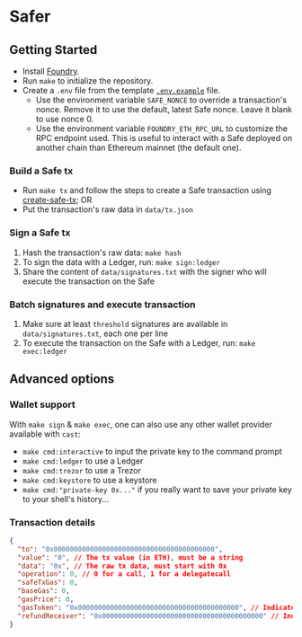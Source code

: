 # Safer

## Getting Started

- Install [Foundry](https://github.com/foundry-rs/foundry).
- Run `make` to initialize the repository.
- Create a `.env` file from the template [`.env.example`](./.env.example) file.
  - Use the environment variable `SAFE_NONCE` to override a transaction's nonce. Remove it to use the default, latest Safe nonce. Leave it blank to use nonce 0.
  - Use the environment variable `FOUNDRY_ETH_RPC_URL` to customize the RPC endpoint used. This is useful to interact with a Safe deployed on another chain than Ethereum mainnet (the default one).

### Build a Safe tx

- Run `make tx` and follow the steps to create a Safe transaction using [create-safe-tx](https://github.com/morpho-labs/create-safe-tx); OR
- Put the transaction's raw data in `data/tx.json`

### Sign a Safe tx

1. Hash the transaction's raw data: `make hash`
2. To sign the data with a Ledger, run: `make sign:ledger`
3. Share the content of `data/signatures.txt` with the signer who will execute the transaction on the Safe

### Batch signatures and execute transaction

1. Make sure at least `threshold` signatures are available in `data/signatures.txt`, each one per line
2. To execute the transaction on the Safe with a Ledger, run: `make exec:ledger`

## Advanced options

### Wallet support

With `make sign` & `make exec`, one can also use any other wallet provider available with `cast`:

- `make cmd:interactive` to input the private key to the command prompt
- `make cmd:ledger` to use a Ledger
- `make cmd:trezor` to use a Trezor
- `make cmd:keystore` to use a keystore
- `make cmd:"private-key 0x..."` if you really want to save your private key to your shell's history...

### Transaction details

```json
{
  "to": "0x0000000000000000000000000000000000000000",
  "value": "0", // The tx value (in ETH), must be a string
  "data": "0x", // The raw tx data, must start with 0x
  "operation": 0, // 0 for a call, 1 for a delegatecall
  "safeTxGas": 0,
  "baseGas": 0,
  "gasPrice": 0,
  "gasToken": "0x0000000000000000000000000000000000000000", // Indicates the tx will consume the chain's default gas token (ETH on mainnet)
  "refundReceiver": "0x0000000000000000000000000000000000000000" // Indicates the tx's refund receiver will be the address executing the tx
}
```
